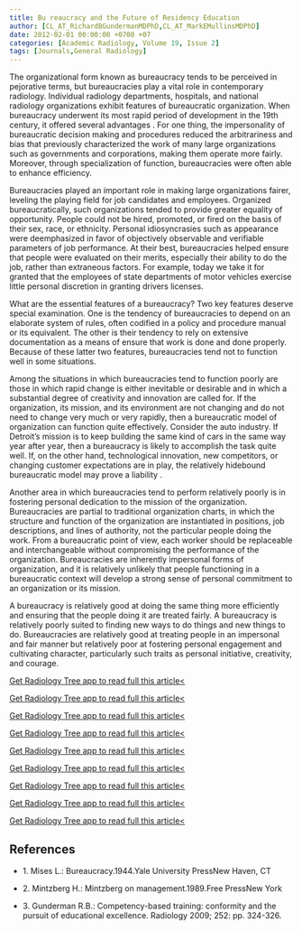 ```yaml
---
title: Bu reaucracy and the Future of Residency Education
author: [CL_AT_RichardBGundermanMDPhD,CL_AT_MarkEMullinsMDPhD]
date: 2012-02-01 00:00:00 +0700 +07
categories: [Academic Radiology, Volume 19, Issue 2]
tags: [Journals,General Radiology]
---
```

The organizational form known as bureaucracy tends to be perceived in pejorative terms, but bureaucracies play a vital role in contemporary radiology. Individual radiology departments, hospitals, and national radiology organizations exhibit features of bureaucratic organization. When bureaucracy underwent its most rapid period of development in the 19th century, it offered several advantages . For one thing, the impersonality of bureaucratic decision making and procedures reduced the arbitrariness and bias that previously characterized the work of many large organizations such as governments and corporations, making them operate more fairly. Moreover, through specialization of function, bureaucracies were often able to enhance efficiency.

Bureaucracies played an important role in making large organizations fairer, leveling the playing field for job candidates and employees. Organized bureaucratically, such organizations tended to provide greater equality of opportunity. People could not be hired, promoted, or fired on the basis of their sex, race, or ethnicity. Personal idiosyncrasies such as appearance were deemphasized in favor of objectively observable and verifiable parameters of job performance. At their best, bureaucracies helped ensure that people were evaluated on their merits, especially their ability to do the job, rather than extraneous factors. For example, today we take it for granted that the employees of state departments of motor vehicles exercise little personal discretion in granting drivers licenses.

What are the essential features of a bureaucracy? Two key features deserve special examination. One is the tendency of bureaucracies to depend on an elaborate system of rules, often codified in a policy and procedure manual or its equivalent. The other is their tendency to rely on extensive documentation as a means of ensure that work is done and done properly. Because of these latter two features, bureaucracies tend not to function well in some situations.

Among the situations in which bureaucracies tend to function poorly are those in which rapid change is either inevitable or desirable and in which a substantial degree of creativity and innovation are called for. If the organization, its mission, and its environment are not changing and do not need to change very much or very rapidly, then a bureaucratic model of organization can function quite effectively. Consider the auto industry. If Detroit’s mission is to keep building the same kind of cars in the same way year after year, then a bureaucracy is likely to accomplish the task quite well. If, on the other hand, technological innovation, new competitors, or changing customer expectations are in play, the relatively hidebound bureaucratic model may prove a liability .

Another area in which bureaucracies tend to perform relatively poorly is in fostering personal dedication to the mission of the organization. Bureaucracies are partial to traditional organization charts, in which the structure and function of the organization are instantiated in positions, job descriptions, and lines of authority, not the particular people doing the work. From a bureaucratic point of view, each worker should be replaceable and interchangeable without compromising the performance of the organization. Bureaucracies are inherently impersonal forms of organization, and it is relatively unlikely that people functioning in a bureaucratic context will develop a strong sense of personal commitment to an organization or its mission.

A bureaucracy is relatively good at doing the same thing more efficiently and ensuring that the people doing it are treated fairly. A bureaucracy is relatively poorly suited to finding new ways to do things and new things to do. Bureaucracies are relatively good at treating people in an impersonal and fair manner but relatively poor at fostering personal engagement and cultivating character, particularly such traits as personal initiative, creativity, and courage.

[Get Radiology Tree app to read full this article<](https://clinicalpub.com/app)

[Get Radiology Tree app to read full this article<](https://clinicalpub.com/app)

[Get Radiology Tree app to read full this article<](https://clinicalpub.com/app)

[Get Radiology Tree app to read full this article<](https://clinicalpub.com/app)

[Get Radiology Tree app to read full this article<](https://clinicalpub.com/app)

[Get Radiology Tree app to read full this article<](https://clinicalpub.com/app)

[Get Radiology Tree app to read full this article<](https://clinicalpub.com/app)

[Get Radiology Tree app to read full this article<](https://clinicalpub.com/app)

[Get Radiology Tree app to read full this article<](https://clinicalpub.com/app)

## References

- 1\. Mises L.: Bureaucracy.1944.Yale University PressNew Haven, CT


- 2\. Mintzberg H.: Mintzberg on management.1989.Free PressNew York


- 3\. Gunderman R.B.: Competency-based training: conformity and the pursuit of educational excellence. Radiology 2009; 252: pp. 324-326.